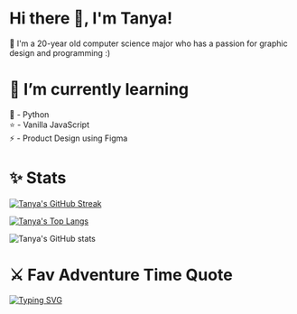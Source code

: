 # Hi there 👋, I'm Tanya!
💜 I'm a 20-year old computer science major who has a passion for graphic design and programming :)
<br>

# 🌱 I’m currently learning
🐍 - Python <br>
⭐ - Vanilla JavaScript <br>
⚡ - Product Design using Figma
<br>

# ✨ Stats
[![Tanya's GitHub Streak](https://github-readme-streak-stats.herokuapp.com/?user=tanthehack&theme=radical)](https://git.io/streak-stats)

[![Tanya's Top Langs](https://github-readme-stats.vercel.app/api/top-langs/?username=tanthehack&layout=compact&theme=radical)](https://github.com/anuraghazra/github-readme-stats)

![Tanya's GitHub stats](https://github-readme-stats.vercel.app/api?username=tanthehack&show_icons=true&theme=radical)
<br>

# ⚔️ Fav Adventure Time Quote 
[![Typing SVG](https://readme-typing-svg.herokuapp.com?font=Fira+Code&size=15&pause=500&color=ffffff&background=005DB600&width=435&lines=%E2%80%9CSuckin%E2%80%99+at+something+is+the+first+step+;+to+being+sorta+good+at+something.%E2%80%9D+(Finn))](https://git.io/typing-svg)
<br>
